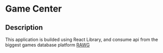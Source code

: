 # Game Center

## Description

This application is builded using React Library, and consume api from the biggest games database platform [RAWG](https://rawg.io/)

